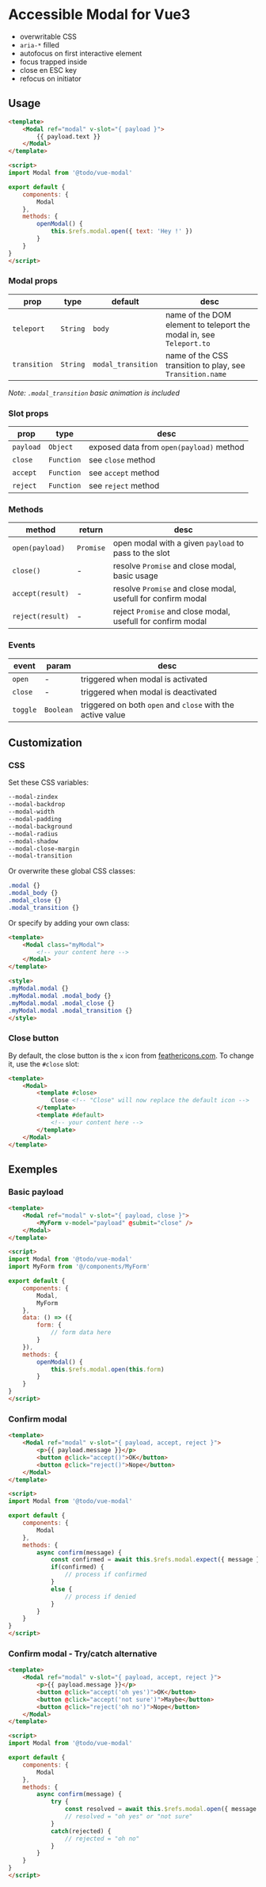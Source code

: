 # Accessible Modal for Vue3

- overwritable CSS
- `aria-*` filled
- autofocus on first interactive element
- focus trapped inside
- close en ESC key
- refocus on initiator


## Usage

```html
<template>
    <Modal ref="modal" v-slot="{ payload }">
        {{ payload.text }}
    </Modal>
</template>

<script>
import Modal from '@todo/vue-modal'

export default {
    components: {
        Modal
    },
    methods: {
        openModal() {
            this.$refs.modal.open({ text: 'Hey !' })
        }
    }
}
</script>
```

### Modal props

| prop | type | default | desc |
| ---- | ---- | ---- | ---- |
| `teleport` | `String` | `body` | name of the DOM element to teleport the modal in, see `Teleport.to` |
| `transition` | `String` | `modal_transition` | name of the CSS transition to play, see `Transition.name` |

*Note: `.modal_transition` basic animation is included*

### Slot props

| prop | type | desc |
| ---- | ---- | ---- |
| `payload` | `Object` | exposed data from `open(payload)` method |
| `close` | `Function` | see `close` method |
| `accept` | `Function` | see `accept` method |
| `reject` | `Function` | see `reject` method |

### Methods

| method | return | desc |
| ------ | ------ | ---- |
| `open(payload)` | `Promise` | open modal with a given `payload` to pass to the slot |
| `close()` | - | resolve `Promise` and close modal, basic usage |
| `accept(result)` | - | resolve `Promise` and close modal, usefull for confirm modal |
| `reject(result)` | - | reject `Promise` and close modal, usefull for confirm modal |

###  Events

| event | param | desc |
| ----- | ----- | ---- |
| `open` | - | triggered when modal is activated |
| `close` | - | triggered when modal is deactivated |
| `toggle` | `Boolean` | triggered on both `open` and `close` with the active value |


## Customization

### CSS

Set these CSS variables:
```css
--modal-zindex
--modal-backdrop
--modal-width
--modal-padding
--modal-background
--modal-radius
--modal-shadow
--modal-close-margin
--modal-transition
```

Or overwrite these global CSS classes:
```css
.modal {}
.modal_body {}
.modal_close {}
.modal_transition {}
```

Or specify by adding your own class:
```html
<template>
    <Modal class="myModal">
        <!-- your content here -->
    </Modal>
</template>

<style>
.myModal.modal {}
.myModal.modal .modal_body {}
.myModal.modal .modal_close {}
.myModal.modal .modal_transition {}
</style>
```

### Close button

By default, the close button is the `x` icon from [feathericons.com](https://feathericons.com).
To change it, use the `#close` slot:

```html
<template>
    <Modal>
        <template #close>
            Close <!-- "Close" will now replace the default icon -->
        </template>
        <template #default>
            <!-- your content here -->
        </template>
    </Modal>
</template>
```


## Exemples

### Basic payload

```html
<template>
    <Modal ref="modal" v-slot="{ payload, close }">
        <MyForm v-model="payload" @submit="close" />
    </Modal>
</template>

<script>
import Modal from '@todo/vue-modal'
import MyForm from '@/components/MyForm'

export default {
    components: {
        Modal,
        MyForm
    },
    data: () => ({
        form: {
            // form data here
        }
    }),
    methods: {
        openModal() {
            this.$refs.modal.open(this.form)
        }
    }
}
</script>
```

### Confirm modal

```html
<template>
    <Modal ref="modal" v-slot="{ payload, accept, reject }">
        <p>{{ payload.message }}</p>
        <button @click="accept()">OK</button>
        <button @click="reject()">Nope</button>
    </Modal>
</template>

<script>
import Modal from '@todo/vue-modal'

export default {
    components: {
        Modal
    },
    methods: {
        async confirm(message) {
            const confirmed = await this.$refs.modal.expect({ message })
            if(confirmed) {
                // process if confirmed
            }
            else {
                // process if denied
            }
        }
    }
}
</script>
```

### Confirm modal - Try/catch alternative

```html
<template>
    <Modal ref="modal" v-slot="{ payload, accept, reject }">
        <p>{{ payload.message }}</p>
        <button @click="accept('oh yes')">OK</button>
        <button @click="accept('not sure')">Maybe</button>
        <button @click="reject('oh no')">Nope</button>
    </Modal>
</template>

<script>
import Modal from '@todo/vue-modal'

export default {
    components: {
        Modal
    },
    methods: {
        async confirm(message) {
            try {
                const resolved = await this.$refs.modal.open({ message })
                // resolved = "oh yes" or "not sure"
            }
            catch(rejected) {
                // rejected = "oh no"
            }
        }
    }
}
</script>
```